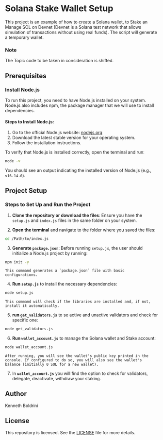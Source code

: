 # Solana Stake Wallet Setup

This project is an example of how to create a Solana wallet, to Stake an Manage SOL on Devnet (Devnet is a Solana test network that allows simulation of transactions without using real funds). The script will generate a temporary wallet.

### Note

The Topic code to be taken in consideration is shifted.

## Prerequisites

### Install Node.js

To run this project, you need to have Node.js installed on your system. Node.js also includes npm, the package manager that we will use to install dependencies.

#### Steps to Install Node.js:

1. Go to the official Node.js website: [nodejs.org](https://nodejs.org/)
2. Download the latest stable version for your operating system.
3. Follow the installation instructions.

To verify that Node.js is installed correctly, open the terminal and run:

```sh
node -v
```

You should see an output indicating the installed version of Node.js (e.g., `v16.14.0`).

## Project Setup

### Steps to Set Up and Run the Project

1. **Clone the repository or download the files**: Ensure you have the `setup.js` and `index.js` files in the same folder on your system.
    
2. **Open the terminal** and navigate to the folder where you saved the files:
    

```sh
cd /Path/to/index.js
```

3. **Generate `package.json`**: Before running `setup.js`, the user should initialize a Node.js project by running:

```sh
npm init -y
```

	This command generates a `package.json` file with basic configurations.

4. **Run `setup.js`** to install the necessary dependencies:


```sh
node setup.js
```

	This command will check if the libraries are installed and, if not, install it automatically.


5. **run `get_validators.js`** to se active and unactive validators and check for specific one:

```sh
node get_validators.js
```


6. **Run `wallet_account.js`** to manage the Solana wallet and Stake account:

```sh
node wallet_account.js
```

	After running, you will see the wallet's public key printed in the console. If configured to do so, you will also see the wallet's balance (initially 0 SOL for a new wallet).


7. In **`wallet_account.js`** you will find the option to check for validators, delegate, deactivate, withdraw your staking.


## Author

Kenneth Boldrini

## License

This repository is licensed. See the [LICENSE](./LICENSE) file for more details.